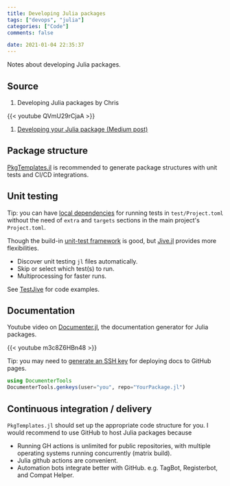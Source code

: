 ```yaml
---
title: Developing Julia packages
tags: ["devops", "julia"]
categories: ["Code"]
comments: false

date: 2021-01-04 22:35:37
---
```


Notes about developing Julia packages.

<!--more-->

## Source

1. Developing Julia packages by Chris

{{< youtube QVmU29rCjaA >}}

1. [Developing your Julia package (Medium post)](https://medium.com/coffee-in-a-klein-bottle/developing-your-julia-package-682c1d309507)

## Package structure

[PkgTemplates.jl](https://github.com/invenia/PkgTemplates.jl) is recommended to generate package structures with unit tests and CI/CD integrations.

## Unit testing

Tip: you can have [local dependencies](https://julialang.github.io/Pkg.jl/v1/creating-packages/#Test-specific-dependencies-in-Julia-1.2-and-above) for running tests in `test/Project.toml` without the need of `extra` and `targets` sections in the main project's `Project.toml`.

Though the build-in [unit-test framework](https://docs.julialang.org/en/v1/stdlib/Test/) is good, but [Jive.jl](https://github.com/wookay/Jive.jl) provides more flexibilities.
- Discover unit testing `jl` files automatically.
- Skip or select which test(s) to run.
- Multiprocessing for faster runs.

See [TestJive](https://github.com/wookay/TestJive.jl) for code examples.

## Documentation

Youtube video on [Documenter.jl](https://juliadocs.github.io/Documenter.jl/stable/), the documentation generator for Julia packages.

{{< youtube m3c8Z6HBn48 >}}

Tip: you may need to [generate an SSH key](https://juliadocs.github.io/Documenter.jl/stable/lib/public/#DocumenterTools.genkeys) for deploying docs to GitHub pages.

```julia
using DocumenterTools
DocumenterTools.genkeys(user="you", repo="YourPackage.jl")
```

## Continuous integration / delivery

`PkgTemplates.jl` should set up the appropriate code structure for you. I would recommend to use GitHub to host Julia packages because
- Running GH actions is unlimited for public repositories, with multiple operating systems running concurrently (matrix build).
- Julia github actions are convenient.
- Automation bots integrate better with GitHub. e.g. TagBot, Registerbot, and Compat Helper.
